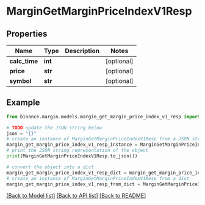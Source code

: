 # MarginGetMarginPriceIndexV1Resp


## Properties

Name | Type | Description | Notes
------------ | ------------- | ------------- | -------------
**calc_time** | **int** |  | [optional] 
**price** | **str** |  | [optional] 
**symbol** | **str** |  | [optional] 

## Example

```python
from binance.margin.models.margin_get_margin_price_index_v1_resp import MarginGetMarginPriceIndexV1Resp

# TODO update the JSON string below
json = "{}"
# create an instance of MarginGetMarginPriceIndexV1Resp from a JSON string
margin_get_margin_price_index_v1_resp_instance = MarginGetMarginPriceIndexV1Resp.from_json(json)
# print the JSON string representation of the object
print(MarginGetMarginPriceIndexV1Resp.to_json())

# convert the object into a dict
margin_get_margin_price_index_v1_resp_dict = margin_get_margin_price_index_v1_resp_instance.to_dict()
# create an instance of MarginGetMarginPriceIndexV1Resp from a dict
margin_get_margin_price_index_v1_resp_from_dict = MarginGetMarginPriceIndexV1Resp.from_dict(margin_get_margin_price_index_v1_resp_dict)
```
[[Back to Model list]](../README.md#documentation-for-models) [[Back to API list]](../README.md#documentation-for-api-endpoints) [[Back to README]](../README.md)


